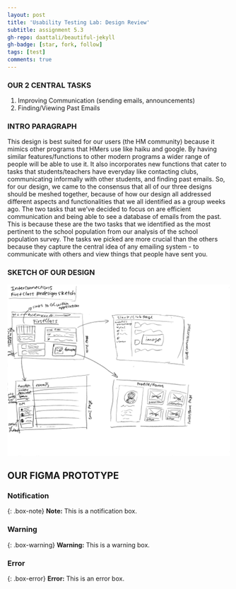 ```yaml
---
layout: post
title: 'Usability Testing Lab: Design Review'
subtitle: assignment 5.3
gh-repo: daattali/beautiful-jekyll
gh-badge: [star, fork, follow]
tags: [test]
comments: true
---
```

 
### OUR 2 CENTRAL TASKS

1. Improving Communication (sending emails, announcements)
2. Finding/Viewing Past Emails

### INTRO PARAGRAPH 
This design is best suited for our users (the HM community) because it mimics other programs that HMers use like haiku and google. By having similar features/functions to other modern programs a wider range of people will be able to use it. It also incorporates new functions that cater to tasks that students/teachers have everyday like contacting clubs, communicating informally with other students, and finding past emails. So, for our design, we came to the consensus that all of our three designs should be meshed together, because of how our design all addressed different aspects and functionalities that we all identified as a group weeks ago. The two tasks that we’ve decided to focus on are efficient communication and being able to see a database of emails from the past. This is because these are the two tasks that we identified as the most pertinent to the school population from our analysis of the school population survey. The tasks we picked are more crucial than the others because they capture the central idea of any emailing system - to communicate with others and view things that people have sent you.

### SKETCH OF OUR DESIGN

![crepe](/assets/img/finaldesignsketch.jpeg)

## OUR FIGMA PROTOTYPE

### Notification

{: .box-note}
**Note:** This is a notification box.

### Warning

{: .box-warning}
**Warning:** This is a warning box.

### Error

{: .box-error}
**Error:** This is an error box.


